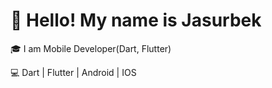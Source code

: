 # 👋 Hello! My name is Jasurbek

🎓 I am Mobile Developer(Dart, Flutter)

💻 Dart | Flutter | Android | IOS
